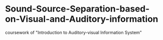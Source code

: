 # Sound-Source-Separation-based-on-Visual-and-Auditory-information
coursework of "Introduction to Auditory-visual Information System"
